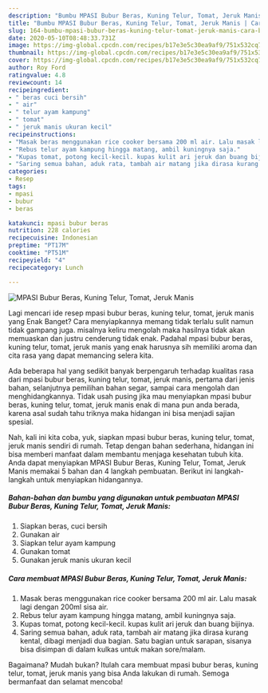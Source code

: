 ```yaml
---
description: "Bumbu MPASI Bubur Beras, Kuning Telur, Tomat, Jeruk Manis | Cara Bikin MPASI Bubur Beras, Kuning Telur, Tomat, Jeruk Manis Yang Sedap"
title: "Bumbu MPASI Bubur Beras, Kuning Telur, Tomat, Jeruk Manis | Cara Bikin MPASI Bubur Beras, Kuning Telur, Tomat, Jeruk Manis Yang Sedap"
slug: 164-bumbu-mpasi-bubur-beras-kuning-telur-tomat-jeruk-manis-cara-bikin-mpasi-bubur-beras-kuning-telur-tomat-jeruk-manis-yang-sedap
date: 2020-05-10T08:48:33.731Z
image: https://img-global.cpcdn.com/recipes/b17e3e5c30ea9af9/751x532cq70/mpasi-bubur-beras-kuning-telur-tomat-jeruk-manis-foto-resep-utama.jpg
thumbnail: https://img-global.cpcdn.com/recipes/b17e3e5c30ea9af9/751x532cq70/mpasi-bubur-beras-kuning-telur-tomat-jeruk-manis-foto-resep-utama.jpg
cover: https://img-global.cpcdn.com/recipes/b17e3e5c30ea9af9/751x532cq70/mpasi-bubur-beras-kuning-telur-tomat-jeruk-manis-foto-resep-utama.jpg
author: Roy Ford
ratingvalue: 4.8
reviewcount: 14
recipeingredient:
- " beras cuci bersih"
- " air"
- " telur ayam kampung"
- " tomat"
- " jeruk manis ukuran kecil"
recipeinstructions:
- "Masak beras menggunakan rice cooker bersama 200 ml air. Lalu masak lagi dengan 200ml sisa air."
- "Rebus telur ayam kampung hingga matang, ambil kuningnya saja."
- "Kupas tomat, potong kecil-kecil. kupas kulit ari jeruk dan buang bijinya."
- "Saring semua bahan, aduk rata, tambah air matang jika dirasa kurang kental, dibagi menjadi dua bagian. Satu bagian untuk sarapan, sisanya bisa disimpan di dalam kulkas untuk makan sore/malam."
categories:
- Resep
tags:
- mpasi
- bubur
- beras

katakunci: mpasi bubur beras 
nutrition: 228 calories
recipecuisine: Indonesian
preptime: "PT17M"
cooktime: "PT51M"
recipeyield: "4"
recipecategory: Lunch

---
```



![MPASI Bubur Beras, Kuning Telur, Tomat, Jeruk Manis](https://img-global.cpcdn.com/recipes/b17e3e5c30ea9af9/751x532cq70/mpasi-bubur-beras-kuning-telur-tomat-jeruk-manis-foto-resep-utama.jpg)

Lagi mencari ide resep mpasi bubur beras, kuning telur, tomat, jeruk manis yang Enak Banget? Cara menyiapkannya memang tidak terlalu sulit namun tidak gampang juga. misalnya keliru mengolah maka hasilnya tidak akan memuaskan dan justru cenderung tidak enak. Padahal mpasi bubur beras, kuning telur, tomat, jeruk manis yang enak harusnya sih memiliki aroma dan cita rasa yang dapat memancing selera kita.

Ada beberapa hal yang sedikit banyak berpengaruh terhadap kualitas rasa dari mpasi bubur beras, kuning telur, tomat, jeruk manis, pertama dari jenis bahan, selanjutnya pemilihan bahan segar, sampai cara mengolah dan menghidangkannya. Tidak usah pusing jika mau menyiapkan mpasi bubur beras, kuning telur, tomat, jeruk manis enak di mana pun anda berada, karena asal sudah tahu triknya maka hidangan ini bisa menjadi sajian spesial.




Nah, kali ini kita coba, yuk, siapkan mpasi bubur beras, kuning telur, tomat, jeruk manis sendiri di rumah. Tetap dengan bahan sederhana, hidangan ini bisa memberi manfaat dalam membantu menjaga kesehatan tubuh kita. Anda dapat menyiapkan MPASI Bubur Beras, Kuning Telur, Tomat, Jeruk Manis memakai 5 bahan dan 4 langkah pembuatan. Berikut ini langkah-langkah untuk menyiapkan hidangannya.

<!--inarticleads1-->

##### Bahan-bahan dan bumbu yang digunakan untuk pembuatan MPASI Bubur Beras, Kuning Telur, Tomat, Jeruk Manis:

1. Siapkan  beras, cuci bersih
1. Gunakan  air
1. Siapkan  telur ayam kampung
1. Gunakan  tomat
1. Gunakan  jeruk manis ukuran kecil




<!--inarticleads2-->

##### Cara membuat MPASI Bubur Beras, Kuning Telur, Tomat, Jeruk Manis:

1. Masak beras menggunakan rice cooker bersama 200 ml air. Lalu masak lagi dengan 200ml sisa air.
1. Rebus telur ayam kampung hingga matang, ambil kuningnya saja.
1. Kupas tomat, potong kecil-kecil. kupas kulit ari jeruk dan buang bijinya.
1. Saring semua bahan, aduk rata, tambah air matang jika dirasa kurang kental, dibagi menjadi dua bagian. Satu bagian untuk sarapan, sisanya bisa disimpan di dalam kulkas untuk makan sore/malam.




Bagaimana? Mudah bukan? Itulah cara membuat mpasi bubur beras, kuning telur, tomat, jeruk manis yang bisa Anda lakukan di rumah. Semoga bermanfaat dan selamat mencoba!
